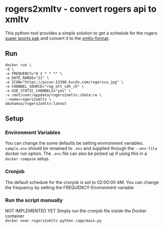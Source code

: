 # rogers2xmltv - convert rogers api to xmltv

This python-tool provides a simple solution to get a schedule for the rogers [super sports pak](https://supersportspak.com/) and convert it to the [xmltv-format](http://wiki.xmltv.org/index.php/XMLTVFormat).

## Run
```
docker run \
-d \
-e FREQUENCY="0 2 * * *" \
-e DATE_RANGE="21" \
-e ICON="https://picon-13398.kxcdn.com/rogersca.jpg" \
-e CHANNEL_SOURCE="rog_ott_sdh_ch" \
-e USE_STATIC_CHANNELS="yes" \
-v /mnt/user/appdata/rogers2xmltv:/data:rw \
--name=rogers2xmltv \
abuhamsa/rogers2xmltv:latest
```
## Setup
### Environment Variables
You can change the some defaults be setting environment variables.
`sample.env` should be renamed to `.env` and supplied through the `--env-file` docker run option. The `.env` file can also be picked up if using this in a `docker compose` setup.

### Cronjob
The default schedule for the cronjob is set to 02:00:00 AM.
You can change the frequency by setting the FREQUENCY-Environment variable

### Run the script manually
NOT IMPLEMENTED YET
Simply run the cronjob file inside the Docker container  
`docker exec rogers2xmltv python /app/main.py`